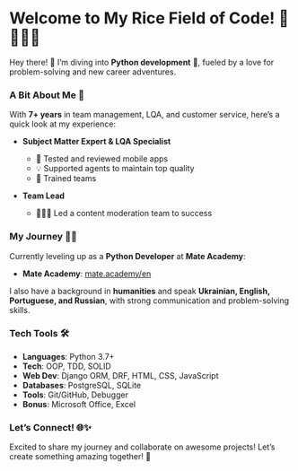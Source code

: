 # Welcome to My Rice Field of Code! 🌾🙇🏻‍♀️

Hey there! 👋 I’m diving into **Python development** 🐍, fueled by a love for problem-solving and new career adventures.

### A Bit About Me 🌟

With **7+ years** in team management, LQA, and customer service, here’s a quick look at my experience:

- **Subject Matter Expert & LQA Specialist**  
  - 📱 Tested and reviewed mobile apps  
  - 💡 Supported agents to maintain top quality  
  - 🏫 Trained teams

- **Team Lead**  
  - 🧑‍🤝‍🧑 Led a content moderation team to success

### My Journey 🧠💪

Currently leveling up as a **Python Developer** at **Mate Academy**:  
- **Mate Academy**: [mate.academy/en](https://mate.academy/en)

I also have a background in **humanities** and speak **Ukrainian, English, Portuguese, and Russian**, with strong communication and problem-solving skills.

### Tech Tools 🛠️

- **Languages**: Python 3.7+  
- **Tech**: OOP, TDD, SOLID  
- **Web Dev**: Django ORM, DRF, HTML, CSS, JavaScript  
- **Databases**: PostgreSQL, SQLite  
- **Tools**: Git/GitHub, Debugger  
- **Bonus**: Microsoft Office, Excel

### Let’s Connect! 🌐✨

Excited to share my journey and collaborate on awesome projects! Let’s create something amazing together! 🍚
